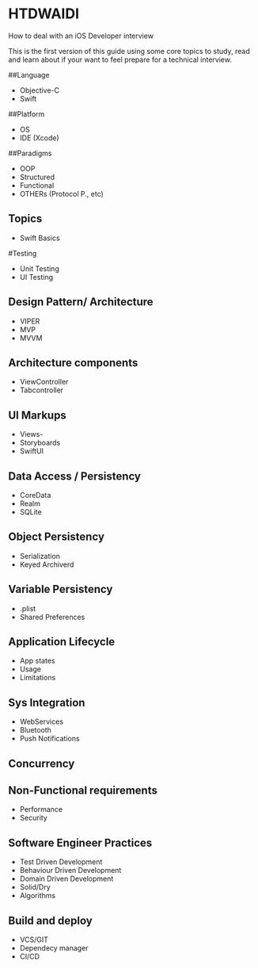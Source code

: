 # HTDWAIDI
How to deal with an iOS Developer interview

This is the first version of this guide using some core topics to study, read and learn about if your want to feel prepare for a technical interview.

##Language
- Objective-C
- Swift

##Platform
- OS
- IDE (Xcode)

##Paradigms
- OOP
- Structured
- Functional
- OTHERs (Protocol P., etc)


## Topics
- Swift Basics

#Testing
- Unit Testing
- UI Testing

## Design Pattern/ Architecture
- VIPER 
- MVP
- MVVM

## Architecture components
- ViewController
- Tabcontroller


## UI Markups
- Views-
- Storyboards
- SwiftUI

## Data Access / Persistency
- CoreData
- Realm
- SQLite

## Object Persistency
- Serialization
- Keyed Archiverd

## Variable Persistency
- .plist
- Shared Preferences

## Application Lifecycle
- App states
- Usage
- Limitations

## Sys Integration
- WebServices
- Bluetooth
- Push Notifications

## Concurrency

## Non-Functional requirements
- Performance
- Security

## Software Engineer Practices
- Test Driven Development
- Behaviour Driven Development
- Domain Driven Development
- Solid/Dry
- Algorithms 

## Build and deploy
- VCS/GIT
- Dependecy manager 
- CI/CD
